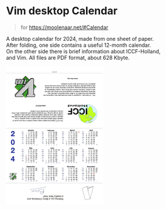 # Vim desktop Calendar

> for https://moolenaar.net/#Calendar

A desktop calendar for 2024, made from one sheet of paper.<br/>
After folding, one side contains a useful 12-month calendar.<br/>
On the other side there is brief information about ICCF-Holland,<br/>
and Vim. All files are PDF format, about 628 Kbyte.

[![printable vim calendar 2024](./screenshot.png)](https://github.com/hotoo/printable-vim-calendar/blob/main/2024/2024_en_a4.pdf)
